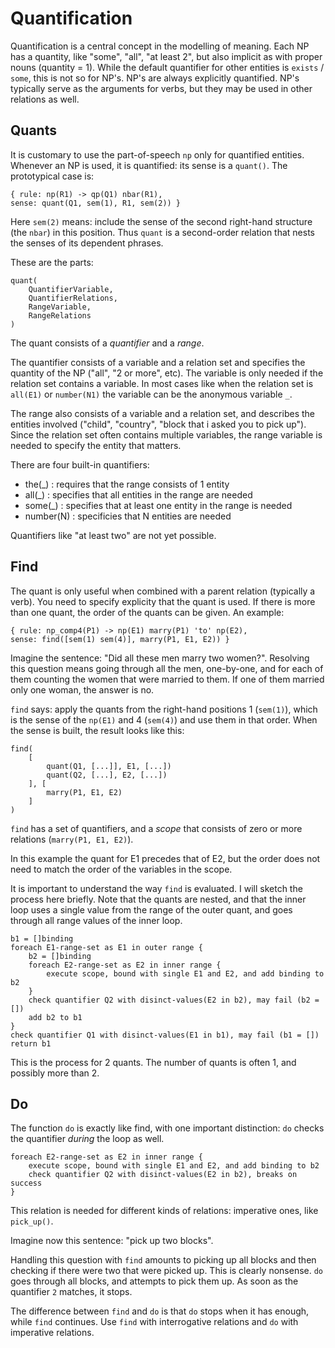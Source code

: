 # Quantification

Quantification is a central concept in the modelling of meaning. Each NP has a quantity, like "some", "all", "at least 2", but also implicit as with proper nouns (quantity = 1). While the default quantifier for other entities is `exists` / `some`, this is not so for NP's. NP's are always explicitly quantified. NP's typically serve as the arguments for verbs, but they may be used in other relations as well.

## Quants 

It is customary to use the part-of-speech `np` only for quantified entities. Whenever an NP is used, it is quantified: its sense is a `quant()`. The prototypical case is:

    { rule: np(R1) -> qp(Q1) nbar(R1),                                      sense: quant(Q1, sem(1), R1, sem(2)) }
    
Here `sem(2)` means: include the sense of the second right-hand structure (the `nbar`) in this position. Thus `quant` is a second-order relation that nests the senses of its dependent phrases.    
    
These are the parts:

    quant(
        QuantifierVariable,
        QuantifierRelations,
        RangeVariable,
        RangeRelations        
    )

The quant consists of a _quantifier_ and a _range_. 

The quantifier consists of a variable and a relation set and specifies the quantity of the NP ("all", "2 or more", etc). The variable is only needed if the relation set contains a variable. In most cases like when the relation set is `all(E1)` or `number(N1)` the variable can be the anonymous variable `_`.  

The range also consists of a variable and a relation set, and describes the entities involved ("child", "country", "block that i asked you to pick up"). Since the relation set often contains multiple variables, the range variable is needed to specify the entity that matters.

There are four built-in quantifiers:

* the(_) : requires that the range consists of 1 entity
* all(_) : specifies that all entities in the range are needed
* some(_) : specifies that at least one entity in the range is needed
* number(N) : specificies that N entities are needed

Quantifiers like "at least two" are not yet possible.

## Find

The quant is only useful when combined with a parent relation (typically a verb). You need to specify explicity that the quant is used. If there is more than one quant, the order of the quants can be given. An example:

    { rule: np_comp4(P1) -> np(E1) marry(P1) 'to' np(E2),                    sense: find([sem(1) sem(4)], marry(P1, E1, E2)) }
    
Imagine the sentence: "Did all these men marry two women?". Resolving this question means going through all the men, one-by-one, and for each of them counting the women that were married to them. If one of them married only one woman, the answer is no.     
    
`find` says: apply the quants from the right-hand positions 1 (`sem(1)`), which is the sense of the `np(E1)` and 4 (`sem(4)`) and use them in that order. When the sense is built, the result looks like this:

    find(
        [
            quant(Q1, [...]], E1, [...]) 
            quant(Q2, [...], E2, [...])
        ], [
            marry(P1, E1, E2)
        ]
    )     

`find` has a set of quantifiers, and a _scope_ that consists of zero or more relations (`marry(P1, E1, E2)`).

In this example the quant for E1 precedes that of E2, but the order does not need to match the order of the variables in the scope.

It is important to understand the way `find` is evaluated. I will sketch the process here briefly. Note that the quants are nested, and that the inner loop uses a single value from the range of the outer quant, and goes through all range values of the inner loop.

    b1 = []binding
    foreach E1-range-set as E1 in outer range {
        b2 = []binding
        foreach E2-range-set as E2 in inner range {
            execute scope, bound with single E1 and E2, and add binding to b2
        }
        check quantifier Q2 with disinct-values(E2 in b2), may fail (b2 = [])
        add b2 to b1
    }
    check quantifier Q1 with disinct-values(E1 in b1), may fail (b1 = [])
    return b1
    
This is the process for 2 quants. The number of quants is often 1, and possibly more than 2.    

## Do

The function `do` is exactly like find, with one important distinction: `do` checks the quantifier _during_ the loop as well.

    foreach E2-range-set as E2 in inner range {
        execute scope, bound with single E1 and E2, and add binding to b2
        check quantifier Q2 with disinct-values(E2 in b2), breaks on success
    }  

This relation is needed for different kinds of relations: imperative ones, like `pick_up()`.

Imagine now this sentence: "pick up two blocks". 

Handling this question with `find` amounts to picking up all blocks and then checking if there were two that were picked up. This is clearly nonsense. `do` goes through all blocks, and attempts to pick them up. As soon as the quantifier `2` matches, it stops.

The difference between `find` and `do` is that `do` stops when it has enough, while `find` continues. Use `find` with interrogative relations and `do` with imperative relations. 
